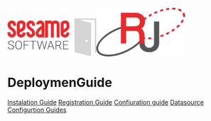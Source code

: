 <img src="images/SesameSoftwareLogo-2020Final.png" width="200"><img src="images/RJOrbitLogo-2021Final.png" width="200">
# DeploymenGuide

[Instalation Guide](guides/installguide.md)
[Registration Guide](guides/RegistrationGuide.md)
[Confiuration guide](guides/configurationGuide.md)
[Datasource Configurtion Guides](Datasources/README.md)
